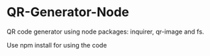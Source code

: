 # QR-Generator-Node

QR code generator using node packages: inquirer, qr-image and fs.

Use npm install for using the code
